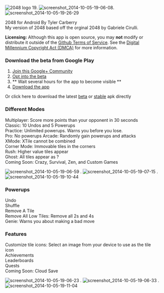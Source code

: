 ![2048 logo 19](https://cloud.githubusercontent.com/assets/6628497/4520300/6df7cce6-4ce6-11e4-935a-e687fe85379d.png).
![screenshot_2014-10-05-19-06-08](https://cloud.githubusercontent.com/assets/6628497/4520278/7c27196c-4ce5-11e4-83c8-151c17f4084f.png).
![screenshot_2014-10-05-19-26-29](https://cloud.githubusercontent.com/assets/6628497/4520315/50cad018-4ce7-11e4-8c6f-d1c0aed9e61d.png)



2048 for Android By Tyler Carberry  
My version of 2048 based off the orginal 2048 by Gabriele Cirulli.  

**Licensing:** Although this app is open source, you may **not** modify or distribute it outside of the [Github Terms of Service](https://help.github.com/articles/github-terms-of-service/). See the [Digital Millennium Copyright Act (DMCA)](http://www.copyright.gov/legislation/dmca.pdf) for more information. 

### Download the beta from Google Play
1) [Join this Google+ Community](https://plus.google.com/communities/100444948974584286905)  
2) [Opt into the beta](https://play.google.com/apps/testing/com.tytanapps.game2048)   
3) ** Wait several hours for the app to become visible **  
4) [Download the app](https://play.google.com/store/apps/details?id=com.tytanapps.game2048)

Or click here to download the latest  [beta](https://github.com/tytan34/2048-for-Android/blob/master/app_2048/build/outputs/apk/app_2048-debug.apk?raw=true) or
[stable](https://github.com/tytan34/2048-for-Android/blob/master/app_2048/app_2048-release.apk?raw=true
) apk directly

### Different Modes
Multiplayer: Score more points than your opponent in 30 seconds   
Classic: 10 Undos and 5 Powerups  
Practice: Unlimited powerups. Warns you before you lose.  
Pro: No powerups
Arcade: Randomly gain powerups and attacks   
XMode: XTile cannot be combined  
Corner Mode: Immovable tiles in the corners  
Rush: Higher value tiles appear  
Ghost: All tiles appear as ?  
Coming Soon: Crazy, Survival, Zen, and Custom Games

![screenshot_2014-10-05-19-06-59](https://cloud.githubusercontent.com/assets/6628497/4520384/112702f8-4cea-11e4-9b88-b7292a3f4337.png) . 
![screenshot_2014-10-05-19-07-15](https://cloud.githubusercontent.com/assets/6628497/4520385/13de5d84-4cea-11e4-8cf7-910ceb4a71ee.png) . 
![screenshot_2014-10-05-19-10-44](https://cloud.githubusercontent.com/assets/6628497/4520386/16d17e86-4cea-11e4-902b-007f259ab4b5.png)



### Powerups
Undo  
Shuffle  
Remove A Tile  
Remove All Low Tiles: Remove all 2s and 4s  
Genie: Warns you about making a bad move  

### Features
Customize tile icons: Select an image from your device to use as the tile icon  
Achievements  
Leaderboards  
Quests  
Coming Soon: Cloud Save

![screenshot_2014-10-05-19-06-23](https://cloud.githubusercontent.com/assets/6628497/4520339/667e3868-4ce8-11e4-8e40-7558f31a1a99.png) . 
![screenshot_2014-10-05-19-06-33](https://cloud.githubusercontent.com/assets/6628497/4520340/6687b848-4ce8-11e4-9cc9-abb7bc15d0bc.png) . 
![screenshot_2014-10-05-19-11-04](https://cloud.githubusercontent.com/assets/6628497/4520361/24671da4-4ce9-11e4-8138-9a816e6989cf.png)
